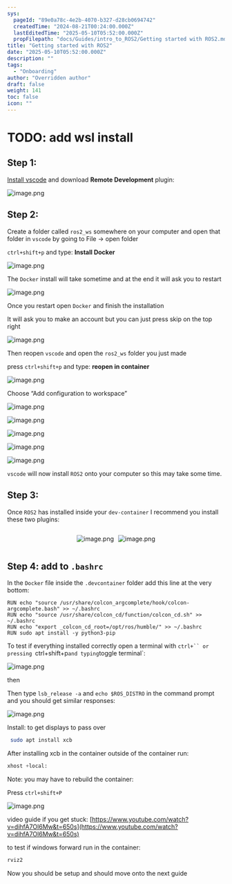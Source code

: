 ```yaml
---
sys:
  pageId: "89e0a78c-4e2b-4070-b327-d28cb0694742"
  createdTime: "2024-08-21T00:24:00.000Z"
  lastEditedTime: "2025-05-10T05:52:00.000Z"
  propFilepath: "docs/Guides/intro_to_ROS2/Getting started with ROS2.md"
title: "Getting started with ROS2"
date: "2025-05-10T05:52:00.000Z"
description: ""
tags:
  - "Onboarding"
author: "Overridden author"
draft: false
weight: 141
toc: false
icon: ""
---
```


# TODO: add wsl install

## Step 1:

[Install vscode](https://code.visualstudio.com/download) and download **Remote Development** plugin:

![image.png](https://prod-files-secure.s3.us-west-2.amazonaws.com/d518164a-d88e-44d1-a4ee-3adb3bd8bce0/efb52993-1881-4a40-b95e-6f020334f022/image.png?X-Amz-Algorithm=AWS4-HMAC-SHA256&X-Amz-Content-Sha256=UNSIGNED-PAYLOAD&X-Amz-Credential=ASIAZI2LB4666PU6TEEB%2F20250519%2Fus-west-2%2Fs3%2Faws4_request&X-Amz-Date=20250519T150958Z&X-Amz-Expires=3600&X-Amz-Security-Token=IQoJb3JpZ2luX2VjENf%2F%2F%2F%2F%2F%2F%2F%2F%2F%2FwEaCXVzLXdlc3QtMiJIMEYCIQDaAfr6aR%2Fa%2FHA5K7aBCDTmYlbRkNVDk8FLrqdXU%2B3NEgIhAPidwtresmW8z9WQ744LM2PzjO9Uw9J%2FespHE%2BBoiQoKKogECI%2F%2F%2F%2F%2F%2F%2F%2F%2F%2F%2FwEQABoMNjM3NDIzMTgzODA1Igz0MVuFzJ%2Fr76IRSm4q3AMVqme9LUMH%2Ftj8rXTWhatIo4l9zSUljGIuMcyp1cfbMwax%2BCr1web%2BYg5iLvtrwFlxM1Q2U%2FN0eULp2Qfbf5SvDqYGbajJh3rAfigiDkrMA8usU44pra8vevM%2FWQy983TY6zuz95mgILbGm6WpFk6mw%2FWcpEtM2sjO607J2igZCCSAxxnk9VC3wsyM1QrSif5wc9GJYM8zaM8Ahrh9bFbzg8tRWhqSRwm7EDSXWBuAAD98exDPrLyUsFAFO3lty2WGqjT8ho7%2BflndOBA%2FVlrI9j2WNaseGIbGeAGiAG%2BrcnTds9YYiGE7tujmBGAHSdQ4VEMIjKMpf0MIEIHErLkE0Tp6YRaozGafbswzxyGwzecnI%2BuG9mqgtIVfR2QK9iEBLwAoyKhGmUJ9Yqay1GtYGDsAauPAlSc3u3%2BY0SXTLgUtvBKkhHow6ZhWR4tdEIOEjkHhblUvnsr0Xb1o0Cevok5UOcFVKF9lgH1%2FoYyKZ2hhNDalD7HiiqUWrqjI%2B%2Br81NMFGa3na8ZsIh0H3AR2ZPlEAGBk%2BRyBDEVyiA9WATo1dmmJLdDJI%2BlWTIvKlZAWRhQawU5LCdiKa%2Be80UUR4pL2Y3%2FghC8w7XvAZVMoFI0N128lollQ8gPl9zC%2F%2FazBBjqkASXwCShUY4qVvjxGSd%2FiMxXYTrmV9gG2FewYhShPx2X4zGX5dwTwNDor8uef%2Boi0dpqnMKyx%2BzrkqJQDhTq5t7SVU1%2FvIgP%2B87iJCO0xwYuPThwczt3wuBqRncYSROf%2FK60rkbndhHYUXWu0A2wDhCb3mah9tr0xXwbxWiHCD9b4SZ9fzN9JSMNk8t3V0Ax2qlXnwld0SB6PRsI1I4qq81tXe0ph&X-Amz-Signature=edaabe601e97fcb59e8c9d66ffd942cb519efa7826f4df8125e21b8fb75fd5c1&X-Amz-SignedHeaders=host&x-id=GetObject)

## Step 2:

Create a folder called `ros2_ws` somewhere on your computer and open that folder in `vscode` by going to File → open folder 

`ctrl+shift+p` and type: **Install Docker**

![image.png](https://prod-files-secure.s3.us-west-2.amazonaws.com/d518164a-d88e-44d1-a4ee-3adb3bd8bce0/2269dc0e-1cd5-47ff-bceb-c04ad9b2eab0/image.png?X-Amz-Algorithm=AWS4-HMAC-SHA256&X-Amz-Content-Sha256=UNSIGNED-PAYLOAD&X-Amz-Credential=ASIAZI2LB4666PU6TEEB%2F20250519%2Fus-west-2%2Fs3%2Faws4_request&X-Amz-Date=20250519T150958Z&X-Amz-Expires=3600&X-Amz-Security-Token=IQoJb3JpZ2luX2VjENf%2F%2F%2F%2F%2F%2F%2F%2F%2F%2FwEaCXVzLXdlc3QtMiJIMEYCIQDaAfr6aR%2Fa%2FHA5K7aBCDTmYlbRkNVDk8FLrqdXU%2B3NEgIhAPidwtresmW8z9WQ744LM2PzjO9Uw9J%2FespHE%2BBoiQoKKogECI%2F%2F%2F%2F%2F%2F%2F%2F%2F%2F%2FwEQABoMNjM3NDIzMTgzODA1Igz0MVuFzJ%2Fr76IRSm4q3AMVqme9LUMH%2Ftj8rXTWhatIo4l9zSUljGIuMcyp1cfbMwax%2BCr1web%2BYg5iLvtrwFlxM1Q2U%2FN0eULp2Qfbf5SvDqYGbajJh3rAfigiDkrMA8usU44pra8vevM%2FWQy983TY6zuz95mgILbGm6WpFk6mw%2FWcpEtM2sjO607J2igZCCSAxxnk9VC3wsyM1QrSif5wc9GJYM8zaM8Ahrh9bFbzg8tRWhqSRwm7EDSXWBuAAD98exDPrLyUsFAFO3lty2WGqjT8ho7%2BflndOBA%2FVlrI9j2WNaseGIbGeAGiAG%2BrcnTds9YYiGE7tujmBGAHSdQ4VEMIjKMpf0MIEIHErLkE0Tp6YRaozGafbswzxyGwzecnI%2BuG9mqgtIVfR2QK9iEBLwAoyKhGmUJ9Yqay1GtYGDsAauPAlSc3u3%2BY0SXTLgUtvBKkhHow6ZhWR4tdEIOEjkHhblUvnsr0Xb1o0Cevok5UOcFVKF9lgH1%2FoYyKZ2hhNDalD7HiiqUWrqjI%2B%2Br81NMFGa3na8ZsIh0H3AR2ZPlEAGBk%2BRyBDEVyiA9WATo1dmmJLdDJI%2BlWTIvKlZAWRhQawU5LCdiKa%2Be80UUR4pL2Y3%2FghC8w7XvAZVMoFI0N128lollQ8gPl9zC%2F%2FazBBjqkASXwCShUY4qVvjxGSd%2FiMxXYTrmV9gG2FewYhShPx2X4zGX5dwTwNDor8uef%2Boi0dpqnMKyx%2BzrkqJQDhTq5t7SVU1%2FvIgP%2B87iJCO0xwYuPThwczt3wuBqRncYSROf%2FK60rkbndhHYUXWu0A2wDhCb3mah9tr0xXwbxWiHCD9b4SZ9fzN9JSMNk8t3V0Ax2qlXnwld0SB6PRsI1I4qq81tXe0ph&X-Amz-Signature=52519d94bac91c9df348f919eba480f7c2c4fb0ec487890ad06be9328437101c&X-Amz-SignedHeaders=host&x-id=GetObject)

The `Docker` install will take sometime and at the end it will ask you to restart

![image.png](https://prod-files-secure.s3.us-west-2.amazonaws.com/d518164a-d88e-44d1-a4ee-3adb3bd8bce0/ed233f78-be33-4b1f-b89c-9c346c0e961e/image.png?X-Amz-Algorithm=AWS4-HMAC-SHA256&X-Amz-Content-Sha256=UNSIGNED-PAYLOAD&X-Amz-Credential=ASIAZI2LB4666PU6TEEB%2F20250519%2Fus-west-2%2Fs3%2Faws4_request&X-Amz-Date=20250519T150958Z&X-Amz-Expires=3600&X-Amz-Security-Token=IQoJb3JpZ2luX2VjENf%2F%2F%2F%2F%2F%2F%2F%2F%2F%2FwEaCXVzLXdlc3QtMiJIMEYCIQDaAfr6aR%2Fa%2FHA5K7aBCDTmYlbRkNVDk8FLrqdXU%2B3NEgIhAPidwtresmW8z9WQ744LM2PzjO9Uw9J%2FespHE%2BBoiQoKKogECI%2F%2F%2F%2F%2F%2F%2F%2F%2F%2F%2FwEQABoMNjM3NDIzMTgzODA1Igz0MVuFzJ%2Fr76IRSm4q3AMVqme9LUMH%2Ftj8rXTWhatIo4l9zSUljGIuMcyp1cfbMwax%2BCr1web%2BYg5iLvtrwFlxM1Q2U%2FN0eULp2Qfbf5SvDqYGbajJh3rAfigiDkrMA8usU44pra8vevM%2FWQy983TY6zuz95mgILbGm6WpFk6mw%2FWcpEtM2sjO607J2igZCCSAxxnk9VC3wsyM1QrSif5wc9GJYM8zaM8Ahrh9bFbzg8tRWhqSRwm7EDSXWBuAAD98exDPrLyUsFAFO3lty2WGqjT8ho7%2BflndOBA%2FVlrI9j2WNaseGIbGeAGiAG%2BrcnTds9YYiGE7tujmBGAHSdQ4VEMIjKMpf0MIEIHErLkE0Tp6YRaozGafbswzxyGwzecnI%2BuG9mqgtIVfR2QK9iEBLwAoyKhGmUJ9Yqay1GtYGDsAauPAlSc3u3%2BY0SXTLgUtvBKkhHow6ZhWR4tdEIOEjkHhblUvnsr0Xb1o0Cevok5UOcFVKF9lgH1%2FoYyKZ2hhNDalD7HiiqUWrqjI%2B%2Br81NMFGa3na8ZsIh0H3AR2ZPlEAGBk%2BRyBDEVyiA9WATo1dmmJLdDJI%2BlWTIvKlZAWRhQawU5LCdiKa%2Be80UUR4pL2Y3%2FghC8w7XvAZVMoFI0N128lollQ8gPl9zC%2F%2FazBBjqkASXwCShUY4qVvjxGSd%2FiMxXYTrmV9gG2FewYhShPx2X4zGX5dwTwNDor8uef%2Boi0dpqnMKyx%2BzrkqJQDhTq5t7SVU1%2FvIgP%2B87iJCO0xwYuPThwczt3wuBqRncYSROf%2FK60rkbndhHYUXWu0A2wDhCb3mah9tr0xXwbxWiHCD9b4SZ9fzN9JSMNk8t3V0Ax2qlXnwld0SB6PRsI1I4qq81tXe0ph&X-Amz-Signature=a64af23707c95fd3d581b48dc25102ebe393ff969d94b3708b7a01ac824e2a52&X-Amz-SignedHeaders=host&x-id=GetObject)

Once you restart open `Docker` and finish the installation

It will ask you to make an account but you can just press skip on the top right

![image.png](https://prod-files-secure.s3.us-west-2.amazonaws.com/d518164a-d88e-44d1-a4ee-3adb3bd8bce0/21010ad9-1659-4fd9-9f59-9932a09b2a3d/image.png?X-Amz-Algorithm=AWS4-HMAC-SHA256&X-Amz-Content-Sha256=UNSIGNED-PAYLOAD&X-Amz-Credential=ASIAZI2LB4666PU6TEEB%2F20250519%2Fus-west-2%2Fs3%2Faws4_request&X-Amz-Date=20250519T150958Z&X-Amz-Expires=3600&X-Amz-Security-Token=IQoJb3JpZ2luX2VjENf%2F%2F%2F%2F%2F%2F%2F%2F%2F%2FwEaCXVzLXdlc3QtMiJIMEYCIQDaAfr6aR%2Fa%2FHA5K7aBCDTmYlbRkNVDk8FLrqdXU%2B3NEgIhAPidwtresmW8z9WQ744LM2PzjO9Uw9J%2FespHE%2BBoiQoKKogECI%2F%2F%2F%2F%2F%2F%2F%2F%2F%2F%2FwEQABoMNjM3NDIzMTgzODA1Igz0MVuFzJ%2Fr76IRSm4q3AMVqme9LUMH%2Ftj8rXTWhatIo4l9zSUljGIuMcyp1cfbMwax%2BCr1web%2BYg5iLvtrwFlxM1Q2U%2FN0eULp2Qfbf5SvDqYGbajJh3rAfigiDkrMA8usU44pra8vevM%2FWQy983TY6zuz95mgILbGm6WpFk6mw%2FWcpEtM2sjO607J2igZCCSAxxnk9VC3wsyM1QrSif5wc9GJYM8zaM8Ahrh9bFbzg8tRWhqSRwm7EDSXWBuAAD98exDPrLyUsFAFO3lty2WGqjT8ho7%2BflndOBA%2FVlrI9j2WNaseGIbGeAGiAG%2BrcnTds9YYiGE7tujmBGAHSdQ4VEMIjKMpf0MIEIHErLkE0Tp6YRaozGafbswzxyGwzecnI%2BuG9mqgtIVfR2QK9iEBLwAoyKhGmUJ9Yqay1GtYGDsAauPAlSc3u3%2BY0SXTLgUtvBKkhHow6ZhWR4tdEIOEjkHhblUvnsr0Xb1o0Cevok5UOcFVKF9lgH1%2FoYyKZ2hhNDalD7HiiqUWrqjI%2B%2Br81NMFGa3na8ZsIh0H3AR2ZPlEAGBk%2BRyBDEVyiA9WATo1dmmJLdDJI%2BlWTIvKlZAWRhQawU5LCdiKa%2Be80UUR4pL2Y3%2FghC8w7XvAZVMoFI0N128lollQ8gPl9zC%2F%2FazBBjqkASXwCShUY4qVvjxGSd%2FiMxXYTrmV9gG2FewYhShPx2X4zGX5dwTwNDor8uef%2Boi0dpqnMKyx%2BzrkqJQDhTq5t7SVU1%2FvIgP%2B87iJCO0xwYuPThwczt3wuBqRncYSROf%2FK60rkbndhHYUXWu0A2wDhCb3mah9tr0xXwbxWiHCD9b4SZ9fzN9JSMNk8t3V0Ax2qlXnwld0SB6PRsI1I4qq81tXe0ph&X-Amz-Signature=33c285e0a343cc7aa221d09456c810754722730eabbdfdc76d775667f7ce9a60&X-Amz-SignedHeaders=host&x-id=GetObject)

Then reopen `vscode` and open the `ros2_ws` folder you just made

press `ctrl+shift+p` and type: **reopen in container**

![image.png](https://prod-files-secure.s3.us-west-2.amazonaws.com/d518164a-d88e-44d1-a4ee-3adb3bd8bce0/4e93b8c2-41ad-488c-8095-c74205196118/image.png?X-Amz-Algorithm=AWS4-HMAC-SHA256&X-Amz-Content-Sha256=UNSIGNED-PAYLOAD&X-Amz-Credential=ASIAZI2LB4666PU6TEEB%2F20250519%2Fus-west-2%2Fs3%2Faws4_request&X-Amz-Date=20250519T150958Z&X-Amz-Expires=3600&X-Amz-Security-Token=IQoJb3JpZ2luX2VjENf%2F%2F%2F%2F%2F%2F%2F%2F%2F%2FwEaCXVzLXdlc3QtMiJIMEYCIQDaAfr6aR%2Fa%2FHA5K7aBCDTmYlbRkNVDk8FLrqdXU%2B3NEgIhAPidwtresmW8z9WQ744LM2PzjO9Uw9J%2FespHE%2BBoiQoKKogECI%2F%2F%2F%2F%2F%2F%2F%2F%2F%2F%2FwEQABoMNjM3NDIzMTgzODA1Igz0MVuFzJ%2Fr76IRSm4q3AMVqme9LUMH%2Ftj8rXTWhatIo4l9zSUljGIuMcyp1cfbMwax%2BCr1web%2BYg5iLvtrwFlxM1Q2U%2FN0eULp2Qfbf5SvDqYGbajJh3rAfigiDkrMA8usU44pra8vevM%2FWQy983TY6zuz95mgILbGm6WpFk6mw%2FWcpEtM2sjO607J2igZCCSAxxnk9VC3wsyM1QrSif5wc9GJYM8zaM8Ahrh9bFbzg8tRWhqSRwm7EDSXWBuAAD98exDPrLyUsFAFO3lty2WGqjT8ho7%2BflndOBA%2FVlrI9j2WNaseGIbGeAGiAG%2BrcnTds9YYiGE7tujmBGAHSdQ4VEMIjKMpf0MIEIHErLkE0Tp6YRaozGafbswzxyGwzecnI%2BuG9mqgtIVfR2QK9iEBLwAoyKhGmUJ9Yqay1GtYGDsAauPAlSc3u3%2BY0SXTLgUtvBKkhHow6ZhWR4tdEIOEjkHhblUvnsr0Xb1o0Cevok5UOcFVKF9lgH1%2FoYyKZ2hhNDalD7HiiqUWrqjI%2B%2Br81NMFGa3na8ZsIh0H3AR2ZPlEAGBk%2BRyBDEVyiA9WATo1dmmJLdDJI%2BlWTIvKlZAWRhQawU5LCdiKa%2Be80UUR4pL2Y3%2FghC8w7XvAZVMoFI0N128lollQ8gPl9zC%2F%2FazBBjqkASXwCShUY4qVvjxGSd%2FiMxXYTrmV9gG2FewYhShPx2X4zGX5dwTwNDor8uef%2Boi0dpqnMKyx%2BzrkqJQDhTq5t7SVU1%2FvIgP%2B87iJCO0xwYuPThwczt3wuBqRncYSROf%2FK60rkbndhHYUXWu0A2wDhCb3mah9tr0xXwbxWiHCD9b4SZ9fzN9JSMNk8t3V0Ax2qlXnwld0SB6PRsI1I4qq81tXe0ph&X-Amz-Signature=fc44e74e3bde7dff56033d9c20ffeceb86c49594057e2a460e3961095e05df02&X-Amz-SignedHeaders=host&x-id=GetObject)

Choose “Add configuration to workspace”

![image.png](https://prod-files-secure.s3.us-west-2.amazonaws.com/d518164a-d88e-44d1-a4ee-3adb3bd8bce0/9560b282-5060-4989-ba37-97e7b2c22476/image.png?X-Amz-Algorithm=AWS4-HMAC-SHA256&X-Amz-Content-Sha256=UNSIGNED-PAYLOAD&X-Amz-Credential=ASIAZI2LB4666PU6TEEB%2F20250519%2Fus-west-2%2Fs3%2Faws4_request&X-Amz-Date=20250519T150958Z&X-Amz-Expires=3600&X-Amz-Security-Token=IQoJb3JpZ2luX2VjENf%2F%2F%2F%2F%2F%2F%2F%2F%2F%2FwEaCXVzLXdlc3QtMiJIMEYCIQDaAfr6aR%2Fa%2FHA5K7aBCDTmYlbRkNVDk8FLrqdXU%2B3NEgIhAPidwtresmW8z9WQ744LM2PzjO9Uw9J%2FespHE%2BBoiQoKKogECI%2F%2F%2F%2F%2F%2F%2F%2F%2F%2F%2FwEQABoMNjM3NDIzMTgzODA1Igz0MVuFzJ%2Fr76IRSm4q3AMVqme9LUMH%2Ftj8rXTWhatIo4l9zSUljGIuMcyp1cfbMwax%2BCr1web%2BYg5iLvtrwFlxM1Q2U%2FN0eULp2Qfbf5SvDqYGbajJh3rAfigiDkrMA8usU44pra8vevM%2FWQy983TY6zuz95mgILbGm6WpFk6mw%2FWcpEtM2sjO607J2igZCCSAxxnk9VC3wsyM1QrSif5wc9GJYM8zaM8Ahrh9bFbzg8tRWhqSRwm7EDSXWBuAAD98exDPrLyUsFAFO3lty2WGqjT8ho7%2BflndOBA%2FVlrI9j2WNaseGIbGeAGiAG%2BrcnTds9YYiGE7tujmBGAHSdQ4VEMIjKMpf0MIEIHErLkE0Tp6YRaozGafbswzxyGwzecnI%2BuG9mqgtIVfR2QK9iEBLwAoyKhGmUJ9Yqay1GtYGDsAauPAlSc3u3%2BY0SXTLgUtvBKkhHow6ZhWR4tdEIOEjkHhblUvnsr0Xb1o0Cevok5UOcFVKF9lgH1%2FoYyKZ2hhNDalD7HiiqUWrqjI%2B%2Br81NMFGa3na8ZsIh0H3AR2ZPlEAGBk%2BRyBDEVyiA9WATo1dmmJLdDJI%2BlWTIvKlZAWRhQawU5LCdiKa%2Be80UUR4pL2Y3%2FghC8w7XvAZVMoFI0N128lollQ8gPl9zC%2F%2FazBBjqkASXwCShUY4qVvjxGSd%2FiMxXYTrmV9gG2FewYhShPx2X4zGX5dwTwNDor8uef%2Boi0dpqnMKyx%2BzrkqJQDhTq5t7SVU1%2FvIgP%2B87iJCO0xwYuPThwczt3wuBqRncYSROf%2FK60rkbndhHYUXWu0A2wDhCb3mah9tr0xXwbxWiHCD9b4SZ9fzN9JSMNk8t3V0Ax2qlXnwld0SB6PRsI1I4qq81tXe0ph&X-Amz-Signature=30f06454aa3ff537cbd8d9c988efad6d4c9b1180df39b95c3f59a139b7f16a46&X-Amz-SignedHeaders=host&x-id=GetObject)

![image.png](https://prod-files-secure.s3.us-west-2.amazonaws.com/d518164a-d88e-44d1-a4ee-3adb3bd8bce0/2ee63f81-886b-48e8-a553-dc6e5eac99e4/image.png?X-Amz-Algorithm=AWS4-HMAC-SHA256&X-Amz-Content-Sha256=UNSIGNED-PAYLOAD&X-Amz-Credential=ASIAZI2LB4666PU6TEEB%2F20250519%2Fus-west-2%2Fs3%2Faws4_request&X-Amz-Date=20250519T150958Z&X-Amz-Expires=3600&X-Amz-Security-Token=IQoJb3JpZ2luX2VjENf%2F%2F%2F%2F%2F%2F%2F%2F%2F%2FwEaCXVzLXdlc3QtMiJIMEYCIQDaAfr6aR%2Fa%2FHA5K7aBCDTmYlbRkNVDk8FLrqdXU%2B3NEgIhAPidwtresmW8z9WQ744LM2PzjO9Uw9J%2FespHE%2BBoiQoKKogECI%2F%2F%2F%2F%2F%2F%2F%2F%2F%2F%2FwEQABoMNjM3NDIzMTgzODA1Igz0MVuFzJ%2Fr76IRSm4q3AMVqme9LUMH%2Ftj8rXTWhatIo4l9zSUljGIuMcyp1cfbMwax%2BCr1web%2BYg5iLvtrwFlxM1Q2U%2FN0eULp2Qfbf5SvDqYGbajJh3rAfigiDkrMA8usU44pra8vevM%2FWQy983TY6zuz95mgILbGm6WpFk6mw%2FWcpEtM2sjO607J2igZCCSAxxnk9VC3wsyM1QrSif5wc9GJYM8zaM8Ahrh9bFbzg8tRWhqSRwm7EDSXWBuAAD98exDPrLyUsFAFO3lty2WGqjT8ho7%2BflndOBA%2FVlrI9j2WNaseGIbGeAGiAG%2BrcnTds9YYiGE7tujmBGAHSdQ4VEMIjKMpf0MIEIHErLkE0Tp6YRaozGafbswzxyGwzecnI%2BuG9mqgtIVfR2QK9iEBLwAoyKhGmUJ9Yqay1GtYGDsAauPAlSc3u3%2BY0SXTLgUtvBKkhHow6ZhWR4tdEIOEjkHhblUvnsr0Xb1o0Cevok5UOcFVKF9lgH1%2FoYyKZ2hhNDalD7HiiqUWrqjI%2B%2Br81NMFGa3na8ZsIh0H3AR2ZPlEAGBk%2BRyBDEVyiA9WATo1dmmJLdDJI%2BlWTIvKlZAWRhQawU5LCdiKa%2Be80UUR4pL2Y3%2FghC8w7XvAZVMoFI0N128lollQ8gPl9zC%2F%2FazBBjqkASXwCShUY4qVvjxGSd%2FiMxXYTrmV9gG2FewYhShPx2X4zGX5dwTwNDor8uef%2Boi0dpqnMKyx%2BzrkqJQDhTq5t7SVU1%2FvIgP%2B87iJCO0xwYuPThwczt3wuBqRncYSROf%2FK60rkbndhHYUXWu0A2wDhCb3mah9tr0xXwbxWiHCD9b4SZ9fzN9JSMNk8t3V0Ax2qlXnwld0SB6PRsI1I4qq81tXe0ph&X-Amz-Signature=720e62548a150b8e73e94c9ccb265e37905ceb5bf65917c1d728d068446af15e&X-Amz-SignedHeaders=host&x-id=GetObject)

![image.png](https://prod-files-secure.s3.us-west-2.amazonaws.com/d518164a-d88e-44d1-a4ee-3adb3bd8bce0/ae1580b2-b048-407e-aed9-b584224a7a04/image.png?X-Amz-Algorithm=AWS4-HMAC-SHA256&X-Amz-Content-Sha256=UNSIGNED-PAYLOAD&X-Amz-Credential=ASIAZI2LB4666PU6TEEB%2F20250519%2Fus-west-2%2Fs3%2Faws4_request&X-Amz-Date=20250519T150958Z&X-Amz-Expires=3600&X-Amz-Security-Token=IQoJb3JpZ2luX2VjENf%2F%2F%2F%2F%2F%2F%2F%2F%2F%2FwEaCXVzLXdlc3QtMiJIMEYCIQDaAfr6aR%2Fa%2FHA5K7aBCDTmYlbRkNVDk8FLrqdXU%2B3NEgIhAPidwtresmW8z9WQ744LM2PzjO9Uw9J%2FespHE%2BBoiQoKKogECI%2F%2F%2F%2F%2F%2F%2F%2F%2F%2F%2FwEQABoMNjM3NDIzMTgzODA1Igz0MVuFzJ%2Fr76IRSm4q3AMVqme9LUMH%2Ftj8rXTWhatIo4l9zSUljGIuMcyp1cfbMwax%2BCr1web%2BYg5iLvtrwFlxM1Q2U%2FN0eULp2Qfbf5SvDqYGbajJh3rAfigiDkrMA8usU44pra8vevM%2FWQy983TY6zuz95mgILbGm6WpFk6mw%2FWcpEtM2sjO607J2igZCCSAxxnk9VC3wsyM1QrSif5wc9GJYM8zaM8Ahrh9bFbzg8tRWhqSRwm7EDSXWBuAAD98exDPrLyUsFAFO3lty2WGqjT8ho7%2BflndOBA%2FVlrI9j2WNaseGIbGeAGiAG%2BrcnTds9YYiGE7tujmBGAHSdQ4VEMIjKMpf0MIEIHErLkE0Tp6YRaozGafbswzxyGwzecnI%2BuG9mqgtIVfR2QK9iEBLwAoyKhGmUJ9Yqay1GtYGDsAauPAlSc3u3%2BY0SXTLgUtvBKkhHow6ZhWR4tdEIOEjkHhblUvnsr0Xb1o0Cevok5UOcFVKF9lgH1%2FoYyKZ2hhNDalD7HiiqUWrqjI%2B%2Br81NMFGa3na8ZsIh0H3AR2ZPlEAGBk%2BRyBDEVyiA9WATo1dmmJLdDJI%2BlWTIvKlZAWRhQawU5LCdiKa%2Be80UUR4pL2Y3%2FghC8w7XvAZVMoFI0N128lollQ8gPl9zC%2F%2FazBBjqkASXwCShUY4qVvjxGSd%2FiMxXYTrmV9gG2FewYhShPx2X4zGX5dwTwNDor8uef%2Boi0dpqnMKyx%2BzrkqJQDhTq5t7SVU1%2FvIgP%2B87iJCO0xwYuPThwczt3wuBqRncYSROf%2FK60rkbndhHYUXWu0A2wDhCb3mah9tr0xXwbxWiHCD9b4SZ9fzN9JSMNk8t3V0Ax2qlXnwld0SB6PRsI1I4qq81tXe0ph&X-Amz-Signature=f747a5533aeaef64b9f90211e07106d1a66283d04cdc11de6f8f70efdecae446&X-Amz-SignedHeaders=host&x-id=GetObject)

![image.png](https://prod-files-secure.s3.us-west-2.amazonaws.com/d518164a-d88e-44d1-a4ee-3adb3bd8bce0/53255b28-f75e-430f-b9e3-c0ac8577e42b/image.png?X-Amz-Algorithm=AWS4-HMAC-SHA256&X-Amz-Content-Sha256=UNSIGNED-PAYLOAD&X-Amz-Credential=ASIAZI2LB4666PU6TEEB%2F20250519%2Fus-west-2%2Fs3%2Faws4_request&X-Amz-Date=20250519T150958Z&X-Amz-Expires=3600&X-Amz-Security-Token=IQoJb3JpZ2luX2VjENf%2F%2F%2F%2F%2F%2F%2F%2F%2F%2FwEaCXVzLXdlc3QtMiJIMEYCIQDaAfr6aR%2Fa%2FHA5K7aBCDTmYlbRkNVDk8FLrqdXU%2B3NEgIhAPidwtresmW8z9WQ744LM2PzjO9Uw9J%2FespHE%2BBoiQoKKogECI%2F%2F%2F%2F%2F%2F%2F%2F%2F%2F%2FwEQABoMNjM3NDIzMTgzODA1Igz0MVuFzJ%2Fr76IRSm4q3AMVqme9LUMH%2Ftj8rXTWhatIo4l9zSUljGIuMcyp1cfbMwax%2BCr1web%2BYg5iLvtrwFlxM1Q2U%2FN0eULp2Qfbf5SvDqYGbajJh3rAfigiDkrMA8usU44pra8vevM%2FWQy983TY6zuz95mgILbGm6WpFk6mw%2FWcpEtM2sjO607J2igZCCSAxxnk9VC3wsyM1QrSif5wc9GJYM8zaM8Ahrh9bFbzg8tRWhqSRwm7EDSXWBuAAD98exDPrLyUsFAFO3lty2WGqjT8ho7%2BflndOBA%2FVlrI9j2WNaseGIbGeAGiAG%2BrcnTds9YYiGE7tujmBGAHSdQ4VEMIjKMpf0MIEIHErLkE0Tp6YRaozGafbswzxyGwzecnI%2BuG9mqgtIVfR2QK9iEBLwAoyKhGmUJ9Yqay1GtYGDsAauPAlSc3u3%2BY0SXTLgUtvBKkhHow6ZhWR4tdEIOEjkHhblUvnsr0Xb1o0Cevok5UOcFVKF9lgH1%2FoYyKZ2hhNDalD7HiiqUWrqjI%2B%2Br81NMFGa3na8ZsIh0H3AR2ZPlEAGBk%2BRyBDEVyiA9WATo1dmmJLdDJI%2BlWTIvKlZAWRhQawU5LCdiKa%2Be80UUR4pL2Y3%2FghC8w7XvAZVMoFI0N128lollQ8gPl9zC%2F%2FazBBjqkASXwCShUY4qVvjxGSd%2FiMxXYTrmV9gG2FewYhShPx2X4zGX5dwTwNDor8uef%2Boi0dpqnMKyx%2BzrkqJQDhTq5t7SVU1%2FvIgP%2B87iJCO0xwYuPThwczt3wuBqRncYSROf%2FK60rkbndhHYUXWu0A2wDhCb3mah9tr0xXwbxWiHCD9b4SZ9fzN9JSMNk8t3V0Ax2qlXnwld0SB6PRsI1I4qq81tXe0ph&X-Amz-Signature=79e7a39aa10a4b46bf4bab474a2734c395223379edf7918940e327032c8b833c&X-Amz-SignedHeaders=host&x-id=GetObject)

![image.png](https://prod-files-secure.s3.us-west-2.amazonaws.com/d518164a-d88e-44d1-a4ee-3adb3bd8bce0/7c562767-5af9-4ffb-97d1-327bcdf4ee00/image.png?X-Amz-Algorithm=AWS4-HMAC-SHA256&X-Amz-Content-Sha256=UNSIGNED-PAYLOAD&X-Amz-Credential=ASIAZI2LB4666PU6TEEB%2F20250519%2Fus-west-2%2Fs3%2Faws4_request&X-Amz-Date=20250519T150958Z&X-Amz-Expires=3600&X-Amz-Security-Token=IQoJb3JpZ2luX2VjENf%2F%2F%2F%2F%2F%2F%2F%2F%2F%2FwEaCXVzLXdlc3QtMiJIMEYCIQDaAfr6aR%2Fa%2FHA5K7aBCDTmYlbRkNVDk8FLrqdXU%2B3NEgIhAPidwtresmW8z9WQ744LM2PzjO9Uw9J%2FespHE%2BBoiQoKKogECI%2F%2F%2F%2F%2F%2F%2F%2F%2F%2F%2FwEQABoMNjM3NDIzMTgzODA1Igz0MVuFzJ%2Fr76IRSm4q3AMVqme9LUMH%2Ftj8rXTWhatIo4l9zSUljGIuMcyp1cfbMwax%2BCr1web%2BYg5iLvtrwFlxM1Q2U%2FN0eULp2Qfbf5SvDqYGbajJh3rAfigiDkrMA8usU44pra8vevM%2FWQy983TY6zuz95mgILbGm6WpFk6mw%2FWcpEtM2sjO607J2igZCCSAxxnk9VC3wsyM1QrSif5wc9GJYM8zaM8Ahrh9bFbzg8tRWhqSRwm7EDSXWBuAAD98exDPrLyUsFAFO3lty2WGqjT8ho7%2BflndOBA%2FVlrI9j2WNaseGIbGeAGiAG%2BrcnTds9YYiGE7tujmBGAHSdQ4VEMIjKMpf0MIEIHErLkE0Tp6YRaozGafbswzxyGwzecnI%2BuG9mqgtIVfR2QK9iEBLwAoyKhGmUJ9Yqay1GtYGDsAauPAlSc3u3%2BY0SXTLgUtvBKkhHow6ZhWR4tdEIOEjkHhblUvnsr0Xb1o0Cevok5UOcFVKF9lgH1%2FoYyKZ2hhNDalD7HiiqUWrqjI%2B%2Br81NMFGa3na8ZsIh0H3AR2ZPlEAGBk%2BRyBDEVyiA9WATo1dmmJLdDJI%2BlWTIvKlZAWRhQawU5LCdiKa%2Be80UUR4pL2Y3%2FghC8w7XvAZVMoFI0N128lollQ8gPl9zC%2F%2FazBBjqkASXwCShUY4qVvjxGSd%2FiMxXYTrmV9gG2FewYhShPx2X4zGX5dwTwNDor8uef%2Boi0dpqnMKyx%2BzrkqJQDhTq5t7SVU1%2FvIgP%2B87iJCO0xwYuPThwczt3wuBqRncYSROf%2FK60rkbndhHYUXWu0A2wDhCb3mah9tr0xXwbxWiHCD9b4SZ9fzN9JSMNk8t3V0Ax2qlXnwld0SB6PRsI1I4qq81tXe0ph&X-Amz-Signature=f36cd4a3794e2b0411c70f6dd87983fd34931bfa4552b6fe5d19bdfd01956e8a&X-Amz-SignedHeaders=host&x-id=GetObject)

`vscode` will now install `ROS2` onto your computer so this may take some time.

## Step 3:

Once `ROS2` has installed inside your `dev-container` I recommend you install these two plugins:

<div style="display: flex;flex-direction: row; column-gap:10px; max-width: 630px;justify-content: center;">
<div>

![image.png](https://prod-files-secure.s3.us-west-2.amazonaws.com/d518164a-d88e-44d1-a4ee-3adb3bd8bce0/3fc3d550-5a54-4ba1-ba6b-faa01cdb7369/image.png?X-Amz-Algorithm=AWS4-HMAC-SHA256&X-Amz-Content-Sha256=UNSIGNED-PAYLOAD&X-Amz-Credential=ASIAZI2LB4664QJ722NL%2F20250519%2Fus-west-2%2Fs3%2Faws4_request&X-Amz-Date=20250519T151010Z&X-Amz-Expires=3600&X-Amz-Security-Token=IQoJb3JpZ2luX2VjENf%2F%2F%2F%2F%2F%2F%2F%2F%2F%2FwEaCXVzLXdlc3QtMiJIMEYCIQDitSDZDGvMr4W%2BojSEsA3PyryTkU323%2F1HkbZiV%2F6ojgIhAK9ekQbEPCuVTMunAO8UQhIjiETTFMuU7c9088qsxHi2KogECI%2F%2F%2F%2F%2F%2F%2F%2F%2F%2F%2FwEQABoMNjM3NDIzMTgzODA1Igw8XhbZvrsKhCdjiVcq3AMTP9gPLLvmI6bwD6D3ogSENQl0Vtdj6CKEhwI1JOcgL8WVuvxfJWhNd33yvxwR1T84TNuzT0sR2GljGF6qO%2BiQu5JFBLeskIXLYhHyxG%2FHS%2B4N0XYRPVsV9KpKi89PFEOMaRS4RPtKqmKftf28UnlEqYKZ%2B%2FPrqg%2BbMEmX83HGtHIJT0m0wgtZ5oWFB6PBvibZ1%2BlOX%2Fw2aOCS48CGyCEv1%2BwqItI3BrmFDDZ7egvYiuCKwNfXdOKjEhAdEZ68OufXkyWx4TT7ZJfwsJopNSa9n5qcL0hJWaYl0eYmiDoad74lEEj5EdmDlWPFPpB2GvtzF8wPfA%2BTV6mn1S9N9cMMOD7Qy%2Be2vxTdTekQ8JrqpFwgovwgYliF3hxO01R9X%2F1SkdqAq1h%2BKUTf5a4PNfn83VPW7KIw2gFD38z%2BZ1XwPYfhkOkYfPl2YNWuh1xus1N9faWYiBXV0Rd67cjbwmaxVhRKXZeR5XVcxhp7ADdhSJpPdf%2BRyGpiBx6%2BTkLlW196wqfjWWqX7RbUPe3pOUf%2BYYHWyc8nLaWAvEJdTAHUrvWLX1kx0%2BxT0RZdYCErnQPN5WzQ1vIqR717BSIlQGuQ8CpebuC%2BtUC36AOu1x3Z1w1grmTJb8HGiWSN%2FTCa%2FazBBjqkAYTdzCaQDjmZZ5ZnlaOAurxb%2FbhdJX92eY82QWeoQHr%2FttRjTH2dRjI%2B5GQAmXYDHS5CxlryKueDoXSc1K1RIPh0VTSL%2FpHgYIgV%2BgFaHenjv7Y7Lh3C83vJem1K%2BfROgNWIKW%2BfFj2ONekFtNvcEOCa59kF2gq%2FfVIAIt4es0p4KbIDqLSZnY9B1lTmueFApFMffK2%2FhrgcaS4flLHY5rgFOcrB&X-Amz-Signature=1b27bf24f61ffead84bd8c2545369057d35e18f3c54dd35b311433c6eda8be67&X-Amz-SignedHeaders=host&x-id=GetObject)

</div>
<div>

![image.png](https://prod-files-secure.s3.us-west-2.amazonaws.com/d518164a-d88e-44d1-a4ee-3adb3bd8bce0/d994cc66-13c2-4093-a5a3-f84cf4601a82/image.png?X-Amz-Algorithm=AWS4-HMAC-SHA256&X-Amz-Content-Sha256=UNSIGNED-PAYLOAD&X-Amz-Credential=ASIAZI2LB466TMDMPGCE%2F20250519%2Fus-west-2%2Fs3%2Faws4_request&X-Amz-Date=20250519T151010Z&X-Amz-Expires=3600&X-Amz-Security-Token=IQoJb3JpZ2luX2VjENf%2F%2F%2F%2F%2F%2F%2F%2F%2F%2FwEaCXVzLXdlc3QtMiJHMEUCIQCEOtjqTrKeBdZOuUI7e0eqgWdn2pfV3yM%2FGK8z0MOiKwIgIfSfEESKUn96iEEFIQPAMCrsZtlMn%2FUoeobwQLk14vcqiAQIj%2F%2F%2F%2F%2F%2F%2F%2F%2F%2F%2FARAAGgw2Mzc0MjMxODM4MDUiDANGb2OICgQjslkbnircAzDSDbxNc1MmR2IayhBNXZ6uGKnOcbpIJVUXjs5h%2FhtzH4mVOSMwb848w7dva%2B6Dj%2BJpAKbUBv76b4FNOhlXuidcZiqsJRO%2BjPrfvsSfUjcA16Zljx3IBS6XRABlfmeSqNIKDIo5H1IO%2FY%2FpShKntZW95qYE3pNCvBAOxZ%2FZng5Gw1gWeKnw7TrNB0LlPHcbt5%2Fi0xhuv2Uq2JGWhYZQA2TPGnL%2F7ls%2Bw6PKDOhaEooH9IeWyTEZTcnQomIlIkt3bt1UbXZKvZq%2BDA%2B5mmRPL4cbW7htl8bQ2Nc5l3pf3dw4g%2BHeOqjeH%2BqClGA5PXkD8WqIfd6tBKJCPdgFl9Si%2ByPCVDbDji8hlOV1dEO1YGQy15YTitX0hy0CDwNVZ2gOm0bzIeR%2FQGc%2FfA%2B8QQFEfeBdsS4RBPvnror8qlmhojXJiurUp7FmsbRh1tAw%2F5jpFOg2XAOnd48VAxx8SJ7m%2FM4p5SlzMnIpSF9Jkd94VQOgcuFFfSwVCSEBAgZLebUaBkobTKXTA9axF5P8rcKgypAPiVDV7mNoD4iB05t4OgxWO2v4tXXxciRJnx6SUgX7bLllFoWzJ8%2BsJFBzxH%2BZi4FBzVt7D3LG9BMtt7N0EdYK%2FyJFmhTPDCiqJENmMJr9rMEGOqUBWsV7pWyM4gtbevIP2dRHtOZTXjGQMbNlSJ5iwFkOl7O3%2BNmbe6t5CUlov36gx5JUwQM4o7WBudQwu8HPBNlsLf9Qkm%2FSIaTpDRXtt%2F485J7sDZhdPu2cUVxSXThcJjWhRnBkWbunb9hTGG2IoKzbLHpbDd%2FT%2BHVnqdclkxaphaEFnFrKe0xGKKSj2Qx6E53%2FkMyiDnbgMCrZHGNrD5a%2Fzi5a%2B9Su&X-Amz-Signature=82c7e0025e3afdaaa5a9f7b7bfd74670eb17216140f5ff5c6ac0c11cf2abcc38&X-Amz-SignedHeaders=host&x-id=GetObject)

</div>
</div>

## Step 4: add to `.bashrc`

In the `Docker` file inside the `.devcontainer` folder add this line at the very bottom: 

```docker
RUN echo "source /usr/share/colcon_argcomplete/hook/colcon-argcomplete.bash" >> ~/.bashrc
RUN echo "source /usr/share/colcon_cd/function/colcon_cd.sh" >> ~/.bashrc
RUN echo "export _colcon_cd_root=/opt/ros/humble/" >> ~/.bashrc
RUN sudo apt install -y python3-pip 
```

To test if everything installed correctly open a terminal with `ctrl+`` or pressing `ctrl+shift+p` and typing `toggle terminal`:

![image.png](https://prod-files-secure.s3.us-west-2.amazonaws.com/d518164a-d88e-44d1-a4ee-3adb3bd8bce0/6a4943d8-b04e-4c02-9a58-775f3384d1a5/image.png?X-Amz-Algorithm=AWS4-HMAC-SHA256&X-Amz-Content-Sha256=UNSIGNED-PAYLOAD&X-Amz-Credential=ASIAZI2LB4666PU6TEEB%2F20250519%2Fus-west-2%2Fs3%2Faws4_request&X-Amz-Date=20250519T150958Z&X-Amz-Expires=3600&X-Amz-Security-Token=IQoJb3JpZ2luX2VjENf%2F%2F%2F%2F%2F%2F%2F%2F%2F%2FwEaCXVzLXdlc3QtMiJIMEYCIQDaAfr6aR%2Fa%2FHA5K7aBCDTmYlbRkNVDk8FLrqdXU%2B3NEgIhAPidwtresmW8z9WQ744LM2PzjO9Uw9J%2FespHE%2BBoiQoKKogECI%2F%2F%2F%2F%2F%2F%2F%2F%2F%2F%2FwEQABoMNjM3NDIzMTgzODA1Igz0MVuFzJ%2Fr76IRSm4q3AMVqme9LUMH%2Ftj8rXTWhatIo4l9zSUljGIuMcyp1cfbMwax%2BCr1web%2BYg5iLvtrwFlxM1Q2U%2FN0eULp2Qfbf5SvDqYGbajJh3rAfigiDkrMA8usU44pra8vevM%2FWQy983TY6zuz95mgILbGm6WpFk6mw%2FWcpEtM2sjO607J2igZCCSAxxnk9VC3wsyM1QrSif5wc9GJYM8zaM8Ahrh9bFbzg8tRWhqSRwm7EDSXWBuAAD98exDPrLyUsFAFO3lty2WGqjT8ho7%2BflndOBA%2FVlrI9j2WNaseGIbGeAGiAG%2BrcnTds9YYiGE7tujmBGAHSdQ4VEMIjKMpf0MIEIHErLkE0Tp6YRaozGafbswzxyGwzecnI%2BuG9mqgtIVfR2QK9iEBLwAoyKhGmUJ9Yqay1GtYGDsAauPAlSc3u3%2BY0SXTLgUtvBKkhHow6ZhWR4tdEIOEjkHhblUvnsr0Xb1o0Cevok5UOcFVKF9lgH1%2FoYyKZ2hhNDalD7HiiqUWrqjI%2B%2Br81NMFGa3na8ZsIh0H3AR2ZPlEAGBk%2BRyBDEVyiA9WATo1dmmJLdDJI%2BlWTIvKlZAWRhQawU5LCdiKa%2Be80UUR4pL2Y3%2FghC8w7XvAZVMoFI0N128lollQ8gPl9zC%2F%2FazBBjqkASXwCShUY4qVvjxGSd%2FiMxXYTrmV9gG2FewYhShPx2X4zGX5dwTwNDor8uef%2Boi0dpqnMKyx%2BzrkqJQDhTq5t7SVU1%2FvIgP%2B87iJCO0xwYuPThwczt3wuBqRncYSROf%2FK60rkbndhHYUXWu0A2wDhCb3mah9tr0xXwbxWiHCD9b4SZ9fzN9JSMNk8t3V0Ax2qlXnwld0SB6PRsI1I4qq81tXe0ph&X-Amz-Signature=0f133369c1ad217a7a14fdecbb3337e5e9407d331673fb3be03845e0a31d5a87&X-Amz-SignedHeaders=host&x-id=GetObject)

then 

Then type `lsb_release -a` and `echo $ROS_DISTRO` in the command prompt and you should get similar responses:

![image.png](https://prod-files-secure.s3.us-west-2.amazonaws.com/d518164a-d88e-44d1-a4ee-3adb3bd8bce0/3e635dec-a805-4e85-8b9e-d000e5b71a4e/image.png?X-Amz-Algorithm=AWS4-HMAC-SHA256&X-Amz-Content-Sha256=UNSIGNED-PAYLOAD&X-Amz-Credential=ASIAZI2LB4666PU6TEEB%2F20250519%2Fus-west-2%2Fs3%2Faws4_request&X-Amz-Date=20250519T150958Z&X-Amz-Expires=3600&X-Amz-Security-Token=IQoJb3JpZ2luX2VjENf%2F%2F%2F%2F%2F%2F%2F%2F%2F%2FwEaCXVzLXdlc3QtMiJIMEYCIQDaAfr6aR%2Fa%2FHA5K7aBCDTmYlbRkNVDk8FLrqdXU%2B3NEgIhAPidwtresmW8z9WQ744LM2PzjO9Uw9J%2FespHE%2BBoiQoKKogECI%2F%2F%2F%2F%2F%2F%2F%2F%2F%2F%2FwEQABoMNjM3NDIzMTgzODA1Igz0MVuFzJ%2Fr76IRSm4q3AMVqme9LUMH%2Ftj8rXTWhatIo4l9zSUljGIuMcyp1cfbMwax%2BCr1web%2BYg5iLvtrwFlxM1Q2U%2FN0eULp2Qfbf5SvDqYGbajJh3rAfigiDkrMA8usU44pra8vevM%2FWQy983TY6zuz95mgILbGm6WpFk6mw%2FWcpEtM2sjO607J2igZCCSAxxnk9VC3wsyM1QrSif5wc9GJYM8zaM8Ahrh9bFbzg8tRWhqSRwm7EDSXWBuAAD98exDPrLyUsFAFO3lty2WGqjT8ho7%2BflndOBA%2FVlrI9j2WNaseGIbGeAGiAG%2BrcnTds9YYiGE7tujmBGAHSdQ4VEMIjKMpf0MIEIHErLkE0Tp6YRaozGafbswzxyGwzecnI%2BuG9mqgtIVfR2QK9iEBLwAoyKhGmUJ9Yqay1GtYGDsAauPAlSc3u3%2BY0SXTLgUtvBKkhHow6ZhWR4tdEIOEjkHhblUvnsr0Xb1o0Cevok5UOcFVKF9lgH1%2FoYyKZ2hhNDalD7HiiqUWrqjI%2B%2Br81NMFGa3na8ZsIh0H3AR2ZPlEAGBk%2BRyBDEVyiA9WATo1dmmJLdDJI%2BlWTIvKlZAWRhQawU5LCdiKa%2Be80UUR4pL2Y3%2FghC8w7XvAZVMoFI0N128lollQ8gPl9zC%2F%2FazBBjqkASXwCShUY4qVvjxGSd%2FiMxXYTrmV9gG2FewYhShPx2X4zGX5dwTwNDor8uef%2Boi0dpqnMKyx%2BzrkqJQDhTq5t7SVU1%2FvIgP%2B87iJCO0xwYuPThwczt3wuBqRncYSROf%2FK60rkbndhHYUXWu0A2wDhCb3mah9tr0xXwbxWiHCD9b4SZ9fzN9JSMNk8t3V0Ax2qlXnwld0SB6PRsI1I4qq81tXe0ph&X-Amz-Signature=41c0c4bfdc8250daeea84f3d69e30f7a37d04e01a05c9c9f306fe8122db109c6&X-Amz-SignedHeaders=host&x-id=GetObject)

Install:  to get displays to pass over

```bash
 sudo apt install xcb
```

After installing xcb in the container outside of the container run:

```python
xhost +local:
```

Note: you may have to rebuild the container:

Press `ctrl+shift+P`

![image.png](https://prod-files-secure.s3.us-west-2.amazonaws.com/d518164a-d88e-44d1-a4ee-3adb3bd8bce0/6c2be660-2618-4c38-9c26-53554f7a0b7b/image.png?X-Amz-Algorithm=AWS4-HMAC-SHA256&X-Amz-Content-Sha256=UNSIGNED-PAYLOAD&X-Amz-Credential=ASIAZI2LB4666PU6TEEB%2F20250519%2Fus-west-2%2Fs3%2Faws4_request&X-Amz-Date=20250519T150958Z&X-Amz-Expires=3600&X-Amz-Security-Token=IQoJb3JpZ2luX2VjENf%2F%2F%2F%2F%2F%2F%2F%2F%2F%2FwEaCXVzLXdlc3QtMiJIMEYCIQDaAfr6aR%2Fa%2FHA5K7aBCDTmYlbRkNVDk8FLrqdXU%2B3NEgIhAPidwtresmW8z9WQ744LM2PzjO9Uw9J%2FespHE%2BBoiQoKKogECI%2F%2F%2F%2F%2F%2F%2F%2F%2F%2F%2FwEQABoMNjM3NDIzMTgzODA1Igz0MVuFzJ%2Fr76IRSm4q3AMVqme9LUMH%2Ftj8rXTWhatIo4l9zSUljGIuMcyp1cfbMwax%2BCr1web%2BYg5iLvtrwFlxM1Q2U%2FN0eULp2Qfbf5SvDqYGbajJh3rAfigiDkrMA8usU44pra8vevM%2FWQy983TY6zuz95mgILbGm6WpFk6mw%2FWcpEtM2sjO607J2igZCCSAxxnk9VC3wsyM1QrSif5wc9GJYM8zaM8Ahrh9bFbzg8tRWhqSRwm7EDSXWBuAAD98exDPrLyUsFAFO3lty2WGqjT8ho7%2BflndOBA%2FVlrI9j2WNaseGIbGeAGiAG%2BrcnTds9YYiGE7tujmBGAHSdQ4VEMIjKMpf0MIEIHErLkE0Tp6YRaozGafbswzxyGwzecnI%2BuG9mqgtIVfR2QK9iEBLwAoyKhGmUJ9Yqay1GtYGDsAauPAlSc3u3%2BY0SXTLgUtvBKkhHow6ZhWR4tdEIOEjkHhblUvnsr0Xb1o0Cevok5UOcFVKF9lgH1%2FoYyKZ2hhNDalD7HiiqUWrqjI%2B%2Br81NMFGa3na8ZsIh0H3AR2ZPlEAGBk%2BRyBDEVyiA9WATo1dmmJLdDJI%2BlWTIvKlZAWRhQawU5LCdiKa%2Be80UUR4pL2Y3%2FghC8w7XvAZVMoFI0N128lollQ8gPl9zC%2F%2FazBBjqkASXwCShUY4qVvjxGSd%2FiMxXYTrmV9gG2FewYhShPx2X4zGX5dwTwNDor8uef%2Boi0dpqnMKyx%2BzrkqJQDhTq5t7SVU1%2FvIgP%2B87iJCO0xwYuPThwczt3wuBqRncYSROf%2FK60rkbndhHYUXWu0A2wDhCb3mah9tr0xXwbxWiHCD9b4SZ9fzN9JSMNk8t3V0Ax2qlXnwld0SB6PRsI1I4qq81tXe0ph&X-Amz-Signature=9ab28a16a51ad4491740e809cd2fd805ec27174d9045fef0dcdc447a0fe22878&X-Amz-SignedHeaders=host&x-id=GetObject)

video guide if you get stuck: [https://www.youtube.com/watch?v=dihfA7Ol6Mw&t=650s](https://www.youtube.com/watch?v=dihfA7Ol6Mw&t=650s)

to test if windows forward run in the container:

```bash
rviz2
```

Now you should be setup and should move onto the next guide 

